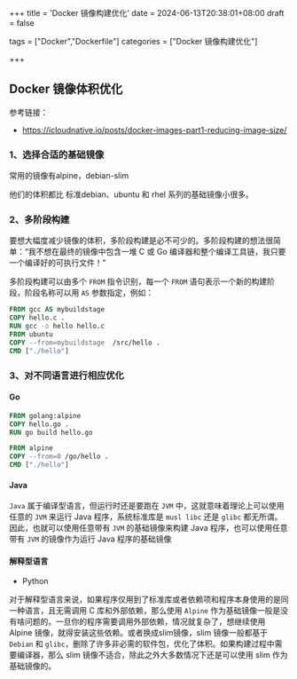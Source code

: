 +++
title = 'Docker 镜像构建优化'
date = 2024-06-13T20:38:01+08:00
draft = false

tags = ["Docker","Dockerfile"]
categories = ["Docker 镜像构建优化"]

+++
## Docker 镜像体积优化

参考链接：

* https://icloudnative.io/posts/docker-images-part1-reducing-image-size/



### 1、选择合适的基础镜像

常用的镜像有alpine，debian-slim

他们的体积都比 标准debian、ubuntu 和 rhel 系列的基础镜像小很多。



### 2、多阶段构建

要想大幅度减少镜像的体积，多阶段构建是必不可少的。多阶段构建的想法很简单：“我不想在最终的镜像中包含一堆 C 或 Go 编译器和整个编译工具链，我只要一个编译好的可执行文件！”

多阶段构建可以由多个 `FROM` 指令识别，每一个 `FROM` 语句表示一个新的构建阶段，阶段名称可以用 `AS` 参数指定，例如：

```dockerfile
FROM gcc AS mybuildstage
COPY hello.c .
RUN gcc -o hello hello.c
FROM ubuntu
COPY --from=mybuildstage  /src/hello .
CMD ["./hello"]
```

### 3、对不同语言进行相应优化

#### Go

```dockerfile
FROM golang:alpine
COPY hello.go .
RUN go build hello.go

FROM alpine
COPY --from=0 /go/hello .
CMD ["./hello"]
```

#### Java

`Java` 属于编译型语言，但运行时还是要跑在 `JVM` 中，这就意味着理论上可以使用任意的 `JVM` 来运行 Java 程序，系统标准库是 `musl libc` 还是 `glibc` 都无所谓。因此，也就可以使用任意带有 `JVM` 的基础镜像来构建 Java 程序，也可以使用任意带有 `JVM` 的镜像作为运行 Java 程序的基础镜像



#### 解释型语言

* Python

对于解释型语言来说，如果程序仅用到了标准库或者依赖项和程序本身使用的是同一种语言，且无需调用 C 库和外部依赖，那么使用 `Alpine` 作为基础镜像一般是没有啥问题的。一旦你的程序需要调用外部依赖，情况就复杂了，想继续使用 Alpine 镜像，就得安装这些依赖。或者换成slim镜像，slim 镜像一般都基于 `Debian` 和 `glibc`，删除了许多非必需的软件包，优化了体积。如果构建过程中需要编译器，那么 slim 镜像不适合，除此之外大多数情况下还是可以使用 slim 作为基础镜像的。